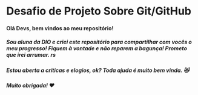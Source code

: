 # Desafio de Projeto Sobre Git/GitHub

#### Olá Devs, bem vindos ao meu repositório! 

##### Sou aluna da DIO e criei este repositório para compartilhar com vocês o meu progresso! Fiquem à vontade e não reparem a bagunça! Prometo que irei arrumar. rs 

##### Estou aberta a críticas e elogios, ok? Toda ajuda é muito bem vinda. :heart_eyes_cat:



##### Muito obrigada! :heart:

#####  

